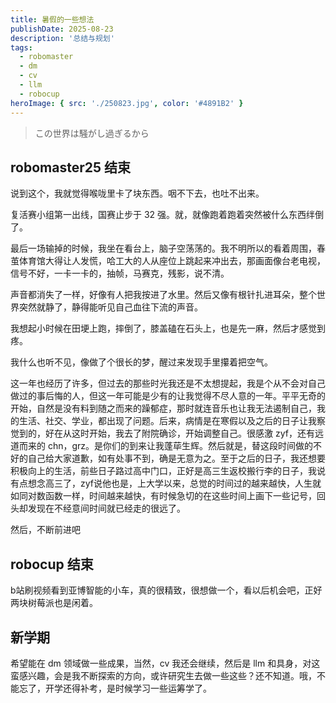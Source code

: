 ```yaml
---
title: 暑假的一些想法
publishDate: 2025-08-23
description: '总结与规划'
tags:
  - robomaster
  - dm
  - cv
  - llm
  - robocup
heroImage: { src: './250823.jpg', color: '#4891B2' }
---
```


> この世界は騒がし過ぎるから

## robomaster25 结束  
说到这个，我就觉得喉咙里卡了块东西。咽不下去，也吐不出来。

复活赛小组第一出线，国赛止步于 32 强。就，就像跑着跑着突然被什么东西绊倒了。

最后一场输掉的时候，我坐在看台上，脑子空荡荡的。我不明所以的看着周围，春茧体育馆大得让人发慌，哈工大的人从座位上跳起来冲出去，那画面像台老电视，信号不好，一卡一卡的，抽帧，马赛克，残影，说不清。

声音都消失了一样，好像有人把我按进了水里。然后又像有根针扎进耳朵，整个世界突然就静了，静得能听见自己血往下流的声音。

我想起小时候在田埂上跑，摔倒了，膝盖磕在石头上，也是先一麻，然后才感觉到疼。

我什么也听不见，像做了个很长的梦，醒过来发现手里攥着把空气。

这一年也经历了许多，但过去的那些时光我还是不太想提起，我是个从不会对自己做过的事后悔的人，但这一年可能是少有的让我觉得不尽人意的一年。平平无奇的开始，自然是没有料到随之而来的躁郁症，那时就连音乐也让我无法遏制自己，我的生活、社交、学业，都出现了问题。后来，病情是在寒假以及之后的日子让我察觉到的，好在从这时开始，我去了附院确诊，开始调整自己。很感激 zyf，还有远道而来的 chn，grz。是你们的到来让我蓬荜生辉。然后就是，替这段时间做的不好的自己给大家道歉，如有处事不到，确是无意为之。至于之后的日子，我还想要积极向上的生活，前些日子路过高中门口，正好是高三生返校搬行李的日子，我说有点想念高三了，zyf说他也是，上大学以来，总觉的时间过的越来越快，人生就如同对数函数一样，时间越来越快，有时候急切的在这些时间上画下一些记号，回头却发现在不经意间时间就已经走的很远了。

然后，不断前进吧

## robocup 结束
b站刷视频看到亚博智能的小车，真的很精致，很想做一个，看以后机会吧，正好两块树莓派也是闲着。

## 新学期
希望能在 dm 领域做一些成果，当然，cv 我还会继续，然后是 llm 和具身，对这蛮感兴趣，会是我不断探索的方向，或许研究生去做一些这些？还不知道。哦，不能忘了，开学还得补考，是时候学习一些运筹学了。
